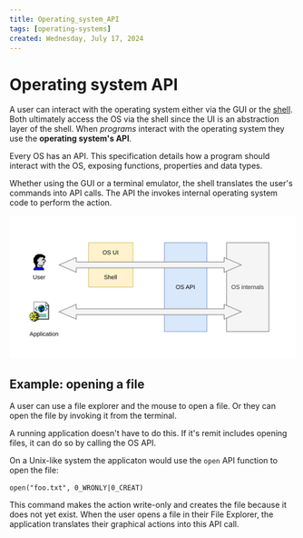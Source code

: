 ```yaml
---
title: Operating_system_API
tags: [operating-systems]
created: Wednesday, July 17, 2024
---
```


# Operating system API

A user can interact with the operating system either via the GUI or the
[shell](Intro_to_the_Unix_shell.md). Both ultimately access the OS via the shell
since the UI is an abstraction layer of the shell. When _programs_ interact with
the operating system they use the **operating system's API**.

Every OS has an API. This specification details how a program should interact
with the OS, exposing functions, properties and data types.

Whether using the GUI or a terminal emulator, the shell translates the user's
commands into API calls. The API the invokes internal operating system code to
perform the action.

![OS API diagram](../img/OS-api.svg)

## Example: opening a file

A user can use a file explorer and the mouse to open a file. Or they can open
the file by invoking it from the terminal.

A running application doesn't have to do this. If it's remit includes opening
files, it can do so by calling the OS API.

On a Unix-like system the applicaton would use the `open` API function to open
the file:

```
open("foo.txt", 0_WRONLY|0_CREAT)
```

This command makes the action write-only and creates the file because it does
not yet exist. When the user opens a file in their File Explorer, the
application translates their graphical actions into this API call.

